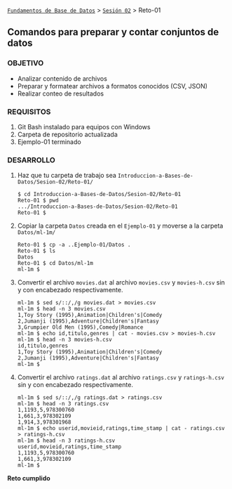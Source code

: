 [`Fundamentos de Base de Datos`](../../Readme.md) > [`Sesión 02`](../Readme.md) > Reto-01
## Comandos para preparar y contar conjuntos de datos

### OBJETIVO
- Analizar contenido de archivos
- Preparar y formatear archivos a formatos conocidos (CSV, JSON)
- Realizar conteo de resultados

### REQUISITOS
1. Git Bash instalado para equipos con Windows
1. Carpeta de repositorio actualizada
1. Ejemplo-01 terminado

### DESARROLLO
1. Haz que tu carpeta de trabajo sea `Introduccion-a-Bases-de-Datos/Sesion-02/Reto-01/`
   ```console
   $ cd Introduccion-a-Bases-de-Datos/Sesion-02/Reto-01
   Reto-01 $ pwd
   .../Introduccion-a-Bases-de-Datos/Sesion-02/Reto-01
   Reto-01 $
   ```

1. Copiar la carpeta `Datos` creada en el `Ejemplo-01` y moverse a la carpeta `Datos/ml-1m/`
   ```console
   Reto-01 $ cp -a ..Ejemplo-01/Datos .
   Reto-01 $ ls
   Datos
   Reto-01 $ cd Datos/ml-1m
   ml-1m $
   ```

1. Convertir el archivo `movies.dat` al archivo `movies.csv` y `movies-h.csv` sin y con encabezado respectivamente.
   ```console
   ml-1m $ sed s/::/,/g movies.dat > movies.csv
   ml-1m $ head -n 3 movies.csv
   1,Toy Story (1995),Animation|Children's|Comedy
   2,Jumanji (1995),Adventure|Children's|Fantasy
   3,Grumpier Old Men (1995),Comedy|Romance
   ml-1m $ echo id,titulo,genres | cat - movies.csv > movies-h.csv
   ml-1m $ head -n 3 movies-h.csv
   id,titulo,genres
   1,Toy Story (1995),Animation|Children's|Comedy
   2,Jumanji (1995),Adventure|Children's|Fantasy
   ml-1m $
   ```

1. Convertir el archivo `ratings.dat` al archivo `ratings.csv` y `ratings-h.csv` sin y con encabezado respectivamente.
   ```console
   ml-1m $ sed s/::/,/g ratings.dat > ratings.csv
   ml-1m $ head -n 3 ratings.csv
   1,1193,5,978300760
   1,661,3,978302109
   1,914,3,978301968   
   ml-1m $ echo userid,movieid,ratings,time_stamp | cat - ratings.csv > ratings-h.csv
   ml-1m $ head -n 3 ratings-h.csv
   userid,movieid,ratings,time_stamp
   1,1193,5,978300760
   1,661,3,978302109
   ml-1m $
   ```

__Reto cumplido__
